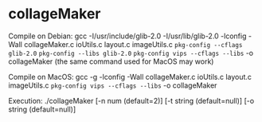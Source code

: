 # collageMaker

Compile on Debian:
		gcc -I/usr/include/glib-2.0 -I/usr/lib/glib-2.0 -lconfig -Wall collageMaker.c ioUtils.c layout.c imageUtils.c `pkg-config --cflags glib-2.0` `pkg-config --libs glib-2.0` `pkg-config vips --cflags --libs` -o collageMaker
(the same command used for MacOS may work)

Compile on MacOS:
		gcc -g -lconfig -Wall collageMaker.c ioUtils.c layout.c imageUtils.c  `pkg-config vips --cflags --libs` -o collageMaker

Execution:
		./collageMaker [-n num (default=2)] [-t string (default=null)] [-o string (default=null)]
